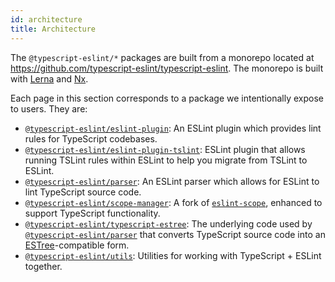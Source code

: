 ```yaml
---
id: architecture
title: Architecture
---
```


The `@typescript-eslint/*` packages are built from a monorepo located at https://github.com/typescript-eslint/typescript-eslint.
The monorepo is built with [Lerna](https://lerna.js.org) and [Nx](https://nx.dev).

Each page in this section corresponds to a package we intentionally expose to users.
They are:

- [`@typescript-eslint/eslint-plugin`](./architecture/ESLint_Plugin.mdx): An ESLint plugin which provides lint rules for TypeScript codebases.
- [`@typescript-eslint/eslint-plugin-tslint`](./architecture/ESLint_Plugin_TSLint.mdx): ESLint plugin that allows running TSLint rules within ESLint to help you migrate from TSLint to ESLint.
- [`@typescript-eslint/parser`](./architecture/Parser.mdx): An ESLint parser which allows for ESLint to lint TypeScript source code.
- [`@typescript-eslint/scope-manager`](./architecture/Scope_Manager.mdx): A fork of [`eslint-scope`](https://github.com/eslint/eslint-scope), enhanced to support TypeScript functionality.
- [`@typescript-eslint/typescript-estree`](./architecture/TypeScript-ESTree.mdx): The underlying code used by [`@typescript-eslint/parser`](./architecture/Parser.mdx) that converts TypeScript source code into an <a href="https://github.com/estree/estree">ESTree</a>-compatible form.
- [`@typescript-eslint/utils`](./architecture/Utils.mdx): Utilities for working with TypeScript + ESLint together.
